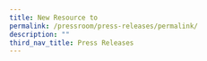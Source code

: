 ```yaml
---
title: New Resource to
permalink: /pressroom/press-releases/permalink/
description: ""
third_nav_title: Press Releases
---
```

